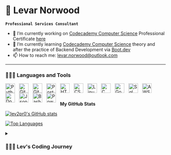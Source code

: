 # 🐺 Levar Norwood

**`Professional Services Consultant`**

- 🔭 I’m currently working on <a href="https://www.codecademy.com/learn/paths/computer-science" target="_blank">Codecademy Computer Science</a> Professional Certificate [here](https://github.com/lev2pr0/codecademy-computerscience-projects)
- 🌱 I’m currently learning [Codecademy Computer Science](https://www.codecademy.com/learn/paths/computer-science) theory and after the practice of Backend Development via [Boot.dev](https://www.boot.dev/tracks/backend)
- 📫 How to reach me: [levar.norwood@outlook.com](mailto:levar.norwood@outlook.com)

---

### 👨🏾‍💻 Languages and Tools

<img align="left" alt="Python" width="30px" style="padding-right:10px;" src="https://cdn.jsdelivr.net/gh/devicons/devicon/icons/python/python-plain.svg" />
<img align="left" alt="GitHub" width="30px" style="padding-right:10px;" src="https://cdn.jsdelivr.net/gh/devicons/devicon/icons/github/github-original.svg" />
<img align="left" alt="Git" width="30px" style="padding-right:10px;" src="https://cdn.jsdelivr.net/gh/devicons/devicon/icons/git/git-original.svg" />
<img align="left" alt="PostgreSQL" width="30px" style="padding-right:10px;" src="https://cdn.jsdelivr.net/gh/devicons/devicon@latest/icons/postgresql/postgresql-original.svg" />
<img align="left" alt="HTML" width="30px" style="padding-right:10px;" src="https://cdn.jsdelivr.net/gh/devicons/devicon/icons/html5/html5-plain.svg" />
<img align="left" alt="CSS" width="30px" style="padding-right:10px;" src="https://cdn.jsdelivr.net/gh/devicons/devicon@latest/icons/css3/css3-original.svg" />
<img align="left" alt="Linux" width="30px" style="padding-right:10px;" src="https://cdn.jsdelivr.net/gh/devicons/devicon@latest/icons/linux/linux-original.svg" />
<img align="left" alt="C" width="30px" style="padding-right:10px;" src="https://cdn.jsdelivr.net/gh/devicons/devicon@latest/icons/c/c-original.svg" />
<img align="left" alt="Go" width="30px" style="padding-right:10px;" src="https://cdn.jsdelivr.net/gh/devicons/devicon@latest/icons/go/go-original.svg" />
<img align="left" alt="Sql" width="30px" style="padding-right:10px;" src="https://cdn.jsdelivr.net/gh/devicons/devicon@latest/icons/sqldeveloper/sqldeveloper-original.svg" />
<img align="left" alt="AWS" width="30px" style="padding-right:10px;" src="https://cdn.jsdelivr.net/gh/devicons/devicon@latest/icons/amazonwebservices/amazonwebservices-original-wordmark.svg" />
<img align="left" alt="Docker" width="30px" style="padding-right:10px;" src="https://cdn.jsdelivr.net/gh/devicons/devicon@latest/icons/docker/docker-original.svg" />
<img align="left" alt="Json" width="30px" style="padding-right:10px;"  src="https://cdn.jsdelivr.net/gh/devicons/devicon@latest/icons/json/json-original.svg" />
<img align="left" alt="Bash" width="30px" style="padding-right:10px;" src="https://cdn.jsdelivr.net/gh/devicons/devicon/icons/bash/bash-original.svg" />
<img align="left" alt="Powershell" width="30px" style="padding-right:10px;" src="https://cdn.jsdelivr.net/gh/devicons/devicon@latest/icons/powershell/powershell-original.svg" />
<br />

#

<b>My GitHub Stats</b>

<a href="http://www.github.com/lev2pr0"><img src="https://github-readme-stats.vercel.app/api?username=lev2pr0&show_icons=true&hide=&count_private=true&title_color=0891b2&text_color=ffffff&icon_color=0891b2&bg_color=1c1917&hide_border=true&show_icons=true" alt="lev2pr0's GitHub stats" /></a>

<a href="https://github.com/lev2pr0" align="left"><img src="https://github-readme-stats.vercel.app/api/top-langs/?username=lev2pr0&langs_count=10&title_color=0891b2&text_color=ffffff&icon_color=0891b2&bg_color=1c1917&hide_border=true&locale=en&custom_title=Top%20%Languages" alt="Top Languages" /></a>

<details>
 <summary><h3>👨🏽‍💻 Lev's Coding Journey</h3></summary>
   I started my coding journey as a community college IT Engineer student between 2014-2015. During this period, I took classes on Intro to Computers, Databases, and Programming & Logic. My Programming & Logic class caused me grief due to the requirement of focus and study. I barely passed with a C. From 2015-2020, I tried other courses for network engineering and IT administration with the same result, barely passing while trying to work full time in a Support Engineer role. In 2020, I tried one last time taking Web, Database, & Programming and Network Administration foundation courses, then finally gave up school; 77 cumulative credits later. 
<br><br/>
Fast forward to March 2025, I've been in the IT industry for 10+ years with 5+ years of IT project experience. My role required deeper learning to implement new products from a business acquisition for B2B customers and I struggled enough to finally seek help. I received a diagnosis of ADHD (primarily inattentive) to my surprise and received medicine for treatment, which unlocked a whole new world of focus and clarity where I can finally study material at work for projects and outside of work coding again.  
<br><br/>
Now, it’s time to get uncomfortable again. I can finally fulfill that dream I had of learning software development to help people win with technology. And in order to do that, I put myself on a non-linear self-learning roadmap to achieve a role in backend development and continue this journey of growing skills to work on new and challenging projects.
<br><br/>
Thank you for reading my journey! 🙏🏽 Feel free to watch me grow here and always very open to collaboration & mentorship.
<br><br/>


